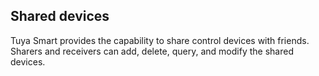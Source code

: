 ## Shared devices

Tuya Smart provides the capability to share control devices with friends. Sharers and receivers can add, delete, query, and modify the shared devices.

